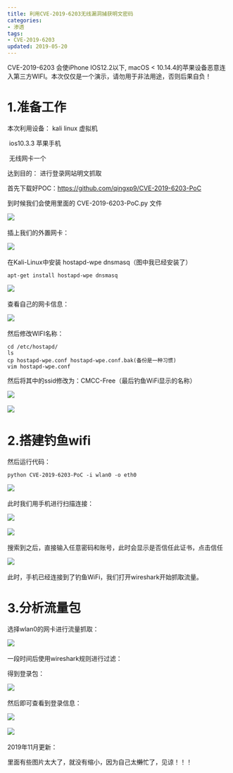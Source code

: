 ```yaml
---
title: 利用CVE-2019-6203无线漏洞捕获明文密码
categories:
- 渗透
tags:
- CVE-2019-6203
updated: 2019-05-20
---
```




CVE-2019-6203 会使iPhone IOS12.2以下, macOS < 10.14.4的苹果设备恶意连入第三方WIFI。本次仅仅是一个演示，请勿用于非法用途，否则后果自负！



# 1.准备工作

本次利用设备：	kali linux 虚拟机 

​				  ios10.3.3 苹果手机

​				  无线网卡一个

达到目的： 进行登录网站明文抓取

首先下载好POC：https://github.com/qingxp9/CVE-2019-6203-PoC

到时候我们会使用里面的 CVE-2019-6203-PoC.py 文件

​	<img src="{{ site.url }}/assets//blog_images/2019/5月/CVE-2019-6203_01.png" />

插上我们的外置网卡：

​	<img src="{{ site.url }}/assets//blog_images/2019/5月/CVE-2019-6203_02.png" />

在Kali-Linux中安装 hostapd-wpe dnsmasq（图中我已经安装了）

```
apt-get install hostapd-wpe dnsmasq
```

​	<img src="{{ site.url }}/assets//blog_images/2019/5月/CVE-2019-6203_03.png" />

查看自己的网卡信息：

​	<img src="{{ site.url }}/assets//blog_images/2019/5月/CVE-2019-6203_04.png" />

然后修改WIFI名称：

```shell
cd /etc/hostapd/
ls
cp hostapd-wpe.conf hostapd-wpe.conf.bak(备份是一种习惯)
vim hostapd-wpe.conf
```

然后将其中的ssid修改为：CMCC-Free（最后钓鱼WiFi显示的名称）

​	<img src="{{ site.url }}/assets//blog_images/2019/5月/CVE-2019-6203_05.png" />

​	<img src="{{ site.url }}/assets//blog_images/2019/5月/CVE-2019-6203_06.png" />

# 2.搭建钓鱼wifi

然后运行代码：

```shell
python CVE-2019-6203-PoC -i wlan0 -o eth0
```

​	<img src="{{ site.url }}/assets//blog_images/2019/5月/CVE-2019-6203_07.png" />

此时我们用手机进行扫描连接：

​	<img src="{{ site.url }}/assets//blog_images/2019/5月/CVE-2019-6203_08.png" />

​	<img src="{{ site.url }}/assets//blog_images/2019/5月/CVE-2019-6203_09.png" />

搜索到之后，直接输入任意密码和账号，此时会显示是否信任此证书，点击信任

​	<img src="{{ site.url }}/assets//blog_images/2019/5月/CVE-2019-6203_10.png" />

此时，手机已经连接到了钓鱼WiFi，我们打开wireshark开始抓取流量。

# 3.分析流量包

选择wlan0的网卡进行流量抓取：

​	<img src="{{ site.url }}/assets//blog_images/2019/5月/CVE-2019-6203_11.png" />

一段时间后使用wireshark规则进行过滤：

得到登录包：

​	<img src="{{ site.url }}/assets//blog_images/2019/5月/CVE-2019-6203_12.png" />

然后即可查看到登录信息：

​	<img src="{{ site.url }}/assets//blog_images/2019/5月/CVE-2019-6203_13.png" />

​	<img src="{{ site.url }}/assets//blog_images/2019/5月/CVE-2019-6203_14.png" />

2019年11月更新：

里面有些图片太大了，就没有缩小，因为自己太<s>懒</s>忙了，见谅！！！

















